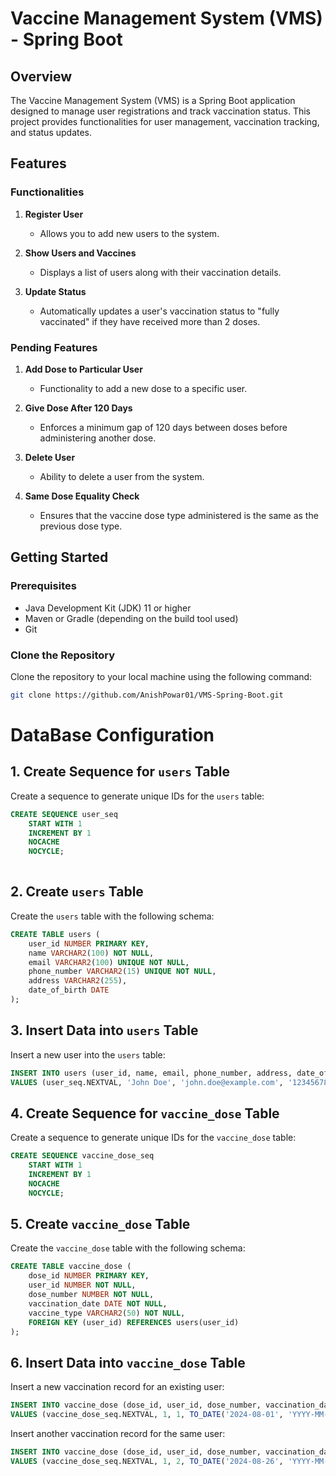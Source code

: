 
# Vaccine Management System (VMS) - Spring Boot

## Overview

The Vaccine Management System (VMS) is a Spring Boot application designed to manage user registrations and track vaccination status. This project provides functionalities for user management, vaccination tracking, and status updates.

## Features

### Functionalities

1. **Register User**
    - Allows you to add new users to the system.

2. **Show Users and Vaccines**
    - Displays a list of users along with their vaccination details.

3. **Update Status**
    - Automatically updates a user's vaccination status to "fully vaccinated" if they have received more than 2 doses.

### Pending Features

1. **Add Dose to Particular User**
    - Functionality to add a new dose to a specific user.

2. **Give Dose After 120 Days**
    - Enforces a minimum gap of 120 days between doses before administering another dose.

3. **Delete User**
    - Ability to delete a user from the system.

4. **Same Dose Equality Check**
    - Ensures that the vaccine dose type administered is the same as the previous dose type.

## Getting Started

### Prerequisites

- Java Development Kit (JDK) 11 or higher
- Maven or Gradle (depending on the build tool used)
- Git

### Clone the Repository

Clone the repository to your local machine using the following command:

```bash
git clone https://github.com/AnishPowar01/VMS-Spring-Boot.git
````


# DataBase Configuration


## 1. Create Sequence for `users` Table

Create a sequence to generate unique IDs for the `users` table:

```sql
CREATE SEQUENCE user_seq
    START WITH 1
    INCREMENT BY 1
    NOCACHE
    NOCYCLE;
    
```

## 2. Create `users` Table

Create the `users` table with the following schema:

```sql
CREATE TABLE users (
    user_id NUMBER PRIMARY KEY,
    name VARCHAR2(100) NOT NULL,
    email VARCHAR2(100) UNIQUE NOT NULL,
    phone_number VARCHAR2(15) UNIQUE NOT NULL,
    address VARCHAR2(255),
    date_of_birth DATE
);
```

## 3. Insert Data into `users` Table

Insert a new user into the `users` table:

```sql
INSERT INTO users (user_id, name, email, phone_number, address, date_of_birth)
VALUES (user_seq.NEXTVAL, 'John Doe', 'john.doe@example.com', '1234567890', '123 Main St', TO_DATE('1990-01-01', 'YYYY-MM-DD'));
```

## 4. Create Sequence for `vaccine_dose` Table

Create a sequence to generate unique IDs for the `vaccine_dose` table:

```sql
CREATE SEQUENCE vaccine_dose_seq
    START WITH 1
    INCREMENT BY 1
    NOCACHE
    NOCYCLE;
```

## 5. Create `vaccine_dose` Table

Create the `vaccine_dose` table with the following schema:

```sql
CREATE TABLE vaccine_dose (
    dose_id NUMBER PRIMARY KEY,
    user_id NUMBER NOT NULL,
    dose_number NUMBER NOT NULL,
    vaccination_date DATE NOT NULL,
    vaccine_type VARCHAR2(50) NOT NULL,
    FOREIGN KEY (user_id) REFERENCES users(user_id)
);
```

## 6. Insert Data into `vaccine_dose` Table

Insert a new vaccination record for an existing user:

```sql
INSERT INTO vaccine_dose (dose_id, user_id, dose_number, vaccination_date, vaccine_type)
VALUES (vaccine_dose_seq.NEXTVAL, 1, 1, TO_DATE('2024-08-01', 'YYYY-MM-DD'), 'VaccineTypeA');
```

Insert another vaccination record for the same user:

```sql
INSERT INTO vaccine_dose (dose_id, user_id, dose_number, vaccination_date, vaccine_type)
VALUES (vaccine_dose_seq.NEXTVAL, 1, 2, TO_DATE('2024-08-26', 'YYYY-MM-DD'), 'VaccineTypeB');
```
